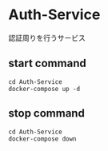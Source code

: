 # Auth-Service
認証周りを行うサービス

## start command
```
cd Auth-Service 
docker-compose up -d
```
## stop command
```
cd Auth-Service
docker-compose down 
```
